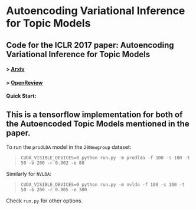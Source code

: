 # Autoencoding Variational Inference for Topic Models

## Code for the ICLR 2017 paper: Autoencoding Variational Inference for Topic Models

#### > [Arxiv](https://arxiv.org/abs/1703.01488)

#### > [OpenReview](http://openreview.net/forum?id=BybtVK9lg)

#### Quick Start:

This is a tensorflow implementation for both of the Autoencoded Topic Models mentioned in the paper. 
---
To run the `prodLDA` model in the `20Newgroup` dataset:

> `CUDA_VISIBLE_DEVICES=0 python run.py -m prodlda -f 100 -s 100 -t 50 -b 200 -r 0.002 -e 80`

Similarly for `NVLDA`:

> `CUDA_VISIBLE_DEVICES=0 python run.py -m nvlda -f 100 -s 100 -t 50 -b 200 -r 0.005 -e 300`

Check `run.py` for other options.


